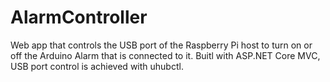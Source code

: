# AlarmController

Web app that controls the USB port of the Raspberry Pi host to turn on or off the Arduino Alarm that is connected to it.
Buitl with ASP.NET Core MVC, USB port control is achieved with uhubctl.
